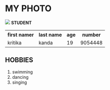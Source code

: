 <!DOCTYPE html>

<head>
  <meta charset="UTF-8">
  <meta name="viewport" content="width=device-width, initial-scale=1.0">
  <title>Document</title>
</head>
<body>
    <h1><strong>MY PHOTO</strong></h1>
    <p1><Img src="MY IMG.HEIC"></p1>
        <caption><strong>STUDENT</strong></caption>
        <table>
            <tr>
<th>first namer</th>
<th>last name</th>
<th>age</th>
<th>number</th>
        </tr>
        <tR>
            <td>kritika</td>
            <td>kanda</td>
            <td>19</td>
            <td>9054448</td>
        </tR>
    </table>
        <h2><strong>HOBBIES</strong></h2>
        <ol>
            <li>swimming</li>
            <li>dancing</li>
            <li>singing</li>
        </ol>
</body>

  
</html>
